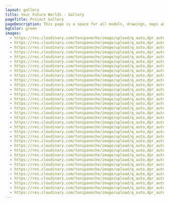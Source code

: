 ```yaml
---
layout: gallery
title: Your Future Worlds - Gallery
pageTitle: Project Gallery
pageDescription: This page is a space for all models, drawings, maps and ideas that were produced by young people in Hackney as part of this project. Thank you again to all the schools, young people and organisations who took part in the project!
bgColor: green
images:
  - https://res.cloudinary.com/tonipanoche/image/upload/q_auto,dpr_auto,w_auto/v1618212261/future-worlds/shoreditch-park-01.jpg
  - https://res.cloudinary.com/tonipanoche/image/upload/q_auto,dpr_auto,w_auto/v1612293485/future-worlds/001.png
  - https://res.cloudinary.com/tonipanoche/image/upload/q_auto,dpr_auto,w_auto/v1618212190/future-worlds/Hackney-carers-workshop-01.jpg
  - https://res.cloudinary.com/tonipanoche/image/upload/q_auto,dpr_auto,w_auto/v1618212233/future-worlds/Hackney-carers-workshop-02.jpg
  - https://res.cloudinary.com/tonipanoche/image/upload/q_auto,dpr_auto,w_auto/v1612293466/future-worlds/002.png
  - https://res.cloudinary.com/tonipanoche/image/upload/q_auto,dpr_auto,w_auto/v1618212280/future-worlds/model-13.jpg
  - https://res.cloudinary.com/tonipanoche/image/upload/q_auto,dpr_auto,w_auto/v1612293466/future-worlds/004.png
  - https://res.cloudinary.com/tonipanoche/image/upload/q_auto,dpr_auto,w_auto/v1618212334/future-worlds/Hackney-carers-workshop-03.jpg
  - https://res.cloudinary.com/tonipanoche/image/upload/q_auto,dpr_auto,w_auto/v1612293466/future-worlds/005.png
  - https://res.cloudinary.com/tonipanoche/image/upload/q_auto,dpr_auto,w_auto/v1618212198/future-worlds/Hackney-student-workshop-02.jpg
  - https://res.cloudinary.com/tonipanoche/image/upload/q_auto,dpr_auto,w_auto/v1612293466/future-worlds/009.png
  - https://res.cloudinary.com/tonipanoche/image/upload/q_auto,dpr_auto,w_auto/v1612293466/future-worlds/006.png
  - https://res.cloudinary.com/tonipanoche/image/upload/q_auto,dpr_auto,w_auto/v1618212214/future-worlds/model-02.jpg
  - https://res.cloudinary.com/tonipanoche/image/upload/q_auto,dpr_auto,w_auto/v1612293466/future-worlds/007.png
  - https://res.cloudinary.com/tonipanoche/image/upload/q_auto,dpr_auto,w_auto/v1618212275/future-worlds/shoreditch-park-04.jpg
  - https://res.cloudinary.com/tonipanoche/image/upload/q_auto,dpr_auto,w_auto/v1618212265/future-worlds/model-08.jpg
  - https://res.cloudinary.com/tonipanoche/image/upload/q_auto,dpr_auto,w_auto/v1612293466/future-worlds/008.png
  - https://res.cloudinary.com/tonipanoche/image/upload/q_auto,dpr_auto,w_auto/v1612293466/future-worlds/010.png
  - https://res.cloudinary.com/tonipanoche/image/upload/q_auto,dpr_auto,w_auto/v1618212231/future-worlds/model-07.jpg
  - https://res.cloudinary.com/tonipanoche/image/upload/q_auto,dpr_auto,w_auto/v1618212280/future-worlds/shoreditch-park-06.jpg
  - https://res.cloudinary.com/tonipanoche/image/upload/q_auto,dpr_auto,w_auto/v1618212298/future-worlds/model-12.jpg
  - https://res.cloudinary.com/tonipanoche/image/upload/q_auto,dpr_auto,w_auto/v1612293466/future-worlds/011.png
  - https://res.cloudinary.com/tonipanoche/image/upload/q_auto,dpr_auto,w_auto/v1618212231/future-worlds/model-04.jpg
  - https://res.cloudinary.com/tonipanoche/image/upload/q_auto,dpr_auto,w_auto/v1612293466/future-worlds/016.png
  - https://res.cloudinary.com/tonipanoche/image/upload/q_auto,dpr_auto,w_auto/v1612293466/future-worlds/014.png
  - https://res.cloudinary.com/tonipanoche/image/upload/q_auto,dpr_auto,w_auto/v1618212287/future-worlds/shoreditch-park-03.jpg
  - https://res.cloudinary.com/tonipanoche/image/upload/q_auto,dpr_auto,w_auto/v1618212214/future-worlds/Hackney-student-workshop-03.jpg
  - https://res.cloudinary.com/tonipanoche/image/upload/q_auto,dpr_auto,w_auto/v1618212231/future-worlds/model-01.jpg
  - https://res.cloudinary.com/tonipanoche/image/upload/q_auto,dpr_auto,w_auto/v1612293466/future-worlds/015.png
  - https://res.cloudinary.com/tonipanoche/image/upload/q_auto,dpr_auto,w_auto/v1612293466/future-worlds/013.png
  - https://res.cloudinary.com/tonipanoche/image/upload/q_auto,dpr_auto,w_auto/v1618212234/future-worlds/Bridge-Academy-02.jpg
  - https://res.cloudinary.com/tonipanoche/image/upload/q_auto,dpr_auto,w_auto/v1618212312/future-worlds/shoreditch-park-07.jpg
  - https://res.cloudinary.com/tonipanoche/image/upload/q_auto,dpr_auto,w_auto/v1618212258/future-worlds/model-11.jpg
  - https://res.cloudinary.com/tonipanoche/image/upload/q_auto,dpr_auto,w_auto/v1618212201/future-worlds/Bridge-Academy-01.jpg
---
```

